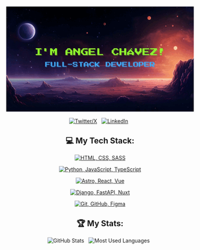 <div align="center">

[![I'm Angel Chávez!](assets/animation.gif)]([https://github.com/kshyun28](https://github.com/angelchavez19))

[![Twitter/X](https://skillicons.dev/icons?i=twitter)](https://twitter.com/infoangelchavez) &nbsp;
[![LinkedIn](https://skillicons.dev/icons?i=linkedin)](https://www.linkedin.com/in/angel-chávez) &nbsp;

</div>

<div align="center">

## 💻 My Tech Stack:

[![HTML, CSS, SASS](https://skillicons.dev/icons?i=html,css,sass)](https://skillicons.dev)

[![Python, JavaScript, TypeScript](https://skillicons.dev/icons?i=py,js,ts)](https://skillicons.dev)

[![Astro, React, Vue](https://skillicons.dev/icons?i=astro,react,vue)](https://skillicons.dev)

[![Django, FastAPI, Nuxt](https://skillicons.dev/icons?i=django,fastapi,nuxt)](https://skillicons.dev)

[![Git, GitHub, Figma](https://skillicons.dev/icons?i=git,github,figma)](https://skillicons.dev)

## 🏆 My Stats:

<p>
    <img height=175 alt="GitHub Stats" src="https://github-readme-stats.vercel.app/api?username=angelchavez19&show_icons=true&count_private=true&theme=dark" />&nbsp;&nbsp;
    <img height=175 alt="Most Used Languages" src="https://github-readme-stats.vercel.app/api/top-langs/?username=angelchavez19&layout=compact&theme=dark" />&nbsp;&nbsp;
</p>

</div>

